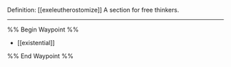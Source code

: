 Definition: [[exeleutherostomize]]
A section for free thinkers. 

---
%% Begin Waypoint %%
- [[existential]]

%% End Waypoint %%


